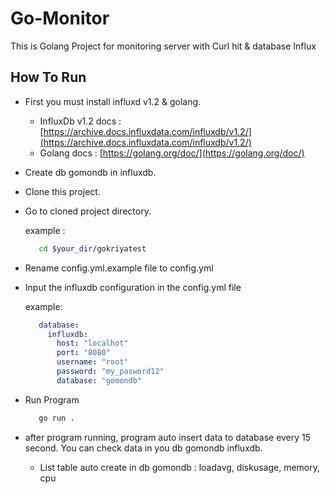 # Go-Monitor
This is Golang Project for monitoring server with Curl hit &amp; database Influx

## How To Run
- First you must install influxd v1.2 & golang.
  * InfluxDb v1.2 docs : [https://archive.docs.influxdata.com/influxdb/v1.2/](https://archive.docs.influxdata.com/influxdb/v1.2/)
  * Golang docs : [https://golang.org/doc/](https://golang.org/doc/)
- Create db gomondb in influxdb.
- Clone this project.
- Go to cloned project directory.

	example :
    ```bash
       cd $your_dir/gokriyatest
    ```
- Rename config.yml.example file to config.yml
- Input the influxdb configuration in the config.yml file

	example:
    ```yaml
       database: 
         influxdb:
           host: "localhot"
           port: "8080"
           username: "root"
           password: "my_pasword12"
           database: "gomondb"
    ```
- Run Program
	
    ```bash
       go run .
    ```

- after program running, program auto insert data to database every 15 second. You can check data in you db gomondb influxdb.
  * List table auto create in db gomondb : loadavg, diskusage, memory, cpu

